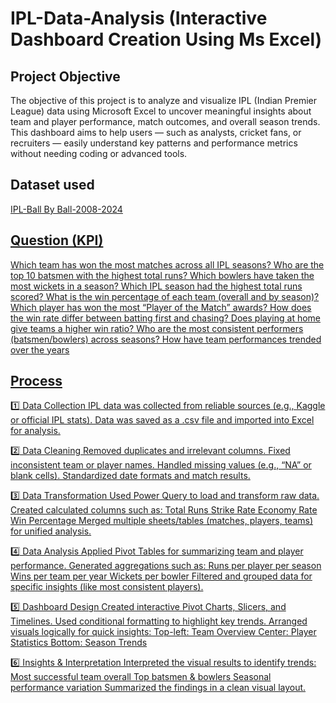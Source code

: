 # IPL-Data-Analysis (Interactive Dashboard Creation Using Ms Excel)

## Project Objective
 The objective of this project is to analyze and visualize IPL (Indian Premier League) data using Microsoft Excel to uncover meaningful insights about team and player performance, match outcomes, and overall season trends.
This dashboard aims to help users — such as analysts, cricket fans, or recruiters — easily understand key patterns and performance metrics without needing coding or advanced tools.

## Dataset used
<a href = "https://www.kaggle.com/datasets/saiprudvirajy/indian-premier-league-ipl-2008-2024"> IPL-Ball By Ball-2008-2024

## Question (KPI)
 Which team has won the most matches across all IPL seasons?
 Who are the top 10 batsmen with the highest total runs?
 Which bowlers have taken the most wickets in a season?
 Which IPL season had the highest total runs scored?
 What is the win percentage of each team (overall and by season)?
 Which player has won the most “Player of the Match” awards?
 How does the win rate differ between batting first and chasing?
 Does playing at home give teams a higher win ratio?
 Who are the most consistent performers (batsmen/bowlers) across seasons?
 How have team performances trended over the years 

 ## Process
 1️⃣ Data Collection
    IPL data was collected from reliable sources (e.g., Kaggle or official IPL stats).
    Data was saved as a .csv file and imported into Excel for analysis.

2️⃣ Data Cleaning
   Removed duplicates and irrelevant columns.
   Fixed inconsistent team or player names.
   Handled missing values (e.g., “NA” or blank cells).
   Standardized date formats and match results.

3️⃣ Data Transformation
   Used Power Query to load and transform raw data.
   Created calculated columns such as:
   Total Runs
   Strike Rate
   Economy Rate
   Win Percentage
   Merged multiple sheets/tables (matches, players, teams) for unified analysis.

4️⃣ Data Analysis
   Applied Pivot Tables for summarizing team and player performance.
   Generated aggregations such as:
   Runs per player per season
   Wins per team per year
   Wickets per bowler
   Filtered and grouped data for specific insights (like most consistent players).

5️⃣ Dashboard Design
   Created interactive Pivot Charts, Slicers, and Timelines.
   Used conditional formatting to highlight key trends.
   Arranged visuals logically for quick insights:
   Top-left: Team Overview
   Center: Player Statistics
   Bottom: Season Trends

6️⃣ Insights & Interpretation
   Interpreted the visual results to identify trends:
   Most successful team overall
   Top batsmen & bowlers
   Seasonal performance variation
   Summarized the findings in a clean visual layout.
